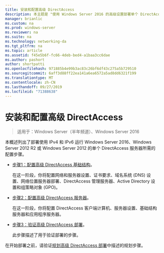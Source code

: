 ```yaml
---
title: 安装和配置高级 DirectAccess
description: 本主题是 "使用 Windows Server 2016 的高级设置部署单个 DirectAccess 服务器" 指南的一部分
manager: brianlic
ms.custom: na
ms.prod: windows-server
ms.reviewer: na
ms.suite: na
ms.technology: networking-da
ms.tgt_pltfrm: na
ms.topic: article
ms.assetid: f45e5b6f-fc66-4deb-bed4-a1baa3cc6dae
ms.author: pashort
author: shortpatti
ms.openlocfilehash: 971885b4e99b3ac83c26bf6df43c275a5b729510
ms.sourcegitcommit: 6aff3d88ff22ea141a6ea6572a5ad8dd6321f199
ms.translationtype: MT
ms.contentlocale: zh-CN
ms.lasthandoff: 09/27/2019
ms.locfileid: "71388638"
---
```

# <a name="install-and-configure-advanced-directaccess"></a>安装和配置高级 DirectAccess

>适用于：Windows Server（半年频道）、Windows Server 2016

本概述列出了部署使用 IPv4 和 IPv6 运行 Windows Server 2016、Windows Server 2012 R2 或 Windows Server 2012 的单个 DirectAccess 服务器所需的配置步骤。  
  
-   [步骤1：配置高级 DirectAccess 基础结构](da-adv-configure-s1-infrastructure.md)。  
  
    在这一阶段，你将配置网络和服务器设置、证书要求、域名系统 (DNS) 设置、网络位置服务器部署、DirectAccess 管理服务器、Active Directory 设置和组策略对象 (GPO)。  
  
-   [步骤2：配置高级 DirectAccess 服务器](da-adv-configure-s2-servers.md)。  
  
    在这一阶段，你将配置 DirectAccess 客户端计算机、服务器设置、基础结构服务器和应用程序服务器。  
  
-   [步骤3：验证高级 DirectAccess 部署](da-adv-configure-s3-verify.md)。  
  
    此步骤描述了用于验证部署的步骤。  
  
在开始部署之前，请验证[规划高级 DirectAccess 部署](Plan-an-Advanced-DirectAccess-Deployment.md)中描述的规划步骤。  
  


